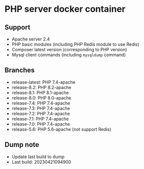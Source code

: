 # PHP server docker container

## Support
- Apache server 2.4
- PHP basic modules (including PHP Redis module to use Redis)
- Composer latest version (corresponding to PHP version)
- Mysql client commands (including `mysqldump` command)

## Branches
- release-latest: PHP 7.4-apache
- release-8.2: PHP 8.2-apache
- release-8.1: PHP 8.1-apache
- release-8.0: PHP 8.0-apache
- release-7.4: PHP 7.4-apache
- release-7.3: PHP 7.4-apache
- release-7.2: PHP 7.4-apache
- release-7.1: PHP 7.4-apache
- release-7.0: PHP 7.4-apache
- release-5.6: PHP 5.6-apache (not support Redis)

## Dump note
- Update last build to dump
- Last build: 20230421094900